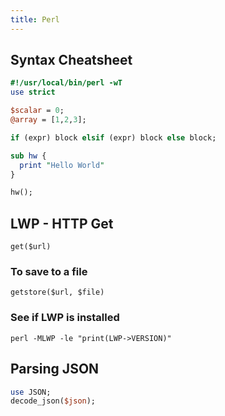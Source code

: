 ```yaml
---
title: Perl
---
```


## Syntax Cheatsheet

```perl
#!/usr/local/bin/perl -wT
use strict

$scalar = 0;
@array = [1,2,3];

if (expr) block elsif (expr) block else block;

sub hw {
  print "Hello World"
}

hw();
```

LWP - HTTP Get
--------------

`get($url)`

### To save to a file

`getstore($url, $file)`

### See if LWP is installed

`perl -MLWP -le "print(LWP->VERSION)"`

Parsing JSON
------------

```perl
use JSON;
decode_json($json);
```
